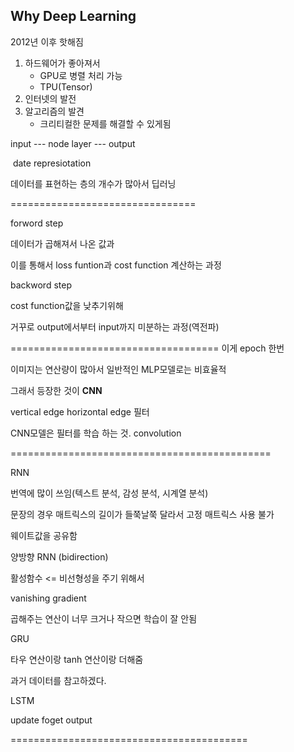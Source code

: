 ## Why Deep Learning

2012년 이후 핫해짐

1. 하드웨어가 좋아져서 
   - GPU로 병렬 처리 가능
   - TPU(Tensor)
2. 인터넷의 발전
3. 알고리즘의 발견
   - 크리티컬한 문제를 해결할 수 있게됨



input --- node layer --- output

​        date represiotation

데이터를 표현하는 층의 개수가 많아서 딥러닝

================================

forword step

데이터가 곱해져서 나온 값과

이를 통해서 loss funtion과 cost function 계산하는 과정



backword step 

cost function값을 낮추기위해 

거꾸로 output에서부터 input까지 미분하는 과정(역전파)

==================================== 이게 epoch 한번







이미지는 연산량이 많아서 일반적인 MLP모델로는 비효율적

그래서 등장한 것이 **CNN**



vertical edge horizontal edge 필터



CNN모델은 필터를 학습 하는 것. convolution



=============================================

RNN

번역에 많이 쓰임(텍스트 분석, 감성 분석, 시계열 분석)



문장의 경우 매트릭스의 길이가 들쭉날쭉 달라서 고정 매트릭스 사용 불가



웨이트값을 공유함 



양방향 RNN (bidirection)



활성함수 <= 비선형성을 주기 위해서



vanishing gradient

곱해주는 연산이 너무 크거나 작으면 학습이 잘 안됨





GRU

타우 연산이랑 tanh 연산이랑 더해줌

과거 데이터를 참고하겠다.



LSTM

update foget output



=========================================